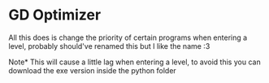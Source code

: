 # GD Optimizer

All this does is change the priority of certain programs when entering a level, probably should've renamed this but I like the name :3

Note* This will cause a little lag when entering a level, to avoid this you can download the exe version inside the python folder
